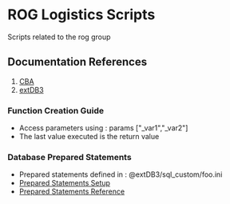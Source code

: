 # ROG Logistics Scripts
Scripts related to the rog group

## Documentation References
<ol>
    <li><a href='http://cbateam.github.io/CBA_A3/docs/files/overview-txt.html'>CBA</a></li>
    <li><a href='https://github.com/SteezCram/extDB3'>extDB3</a></li>
</ol>

### Function Creation Guide
<ul>
    <li>Access parameters using : params ["_var1","_var2"]</li>
    <li>The last value executed is the return value</li>
</ul>


### Database Prepared Statements
<ul>
    <li>Prepared statements defined in : @extDB3/sql_custom/foo.ini</li>
    <li><a href='https://github.com/SteezCram/extDB3/wiki/extDB3---SQL-custom'>Prepared Statements Setup</a></li>
    <li><a href='https://github.com/SteezCram/extDB3/wiki/extDB3---sql_custom.ini'>Prepared Statements Reference</a></li>
</ul>
